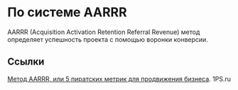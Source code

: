 # По системе AARRR

AARRR (Acquisition Activation Retention Referral Revenue) метод определяет успешность проекта с помощью воронки конверсии.



## Ссылки

[Метод AARRR, или 5 пиратских метрик для продвижения бизнеса](https://1ps.ru/blog/dirs/2017/metod-aarrr-ili-5-piratskix-metrik-dlya-prodvizheniya-biznesa/). 1PS.ru